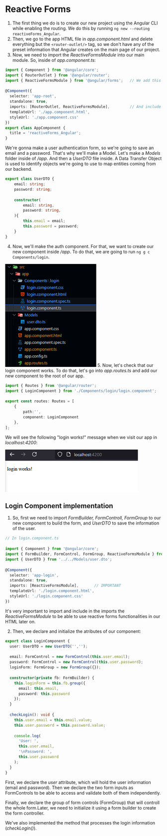 # Reactive Forms

1. The first thing we do is to create our new project using the Angular CLI while enabling the routing. We do this by running `ng new --routing reactiveForms_Angular`.
2. Then, we go to the app HTML file in _app.component.html_ and delete everything but the `<router-outlet/>` tag, so we don't have any of the preset information that Angular creates on the main page of our project.
3. Now, we need to import the _ReactiveFormsModule_ into our main module. So, inside of _app.component.ts_:

```ts
import { Component } from '@angular/core';
import { RouterOutlet } from '@angular/router';
import { ReactiveFormsModule } from '@angular/forms';   // We add this line

@Component({
  selector: 'app-root',
  standalone: true,
  imports: [RouterOutlet, ReactiveFormsModule],         // And include the new module to the imports
  templateUrl: './app.component.html',
  styleUrl: './app.component.css'
})
export class AppComponent {
  title = 'reactiveForms_Angular';
}
```

We're gonna make a user authentication form, so we're going to save an email and a password. That's why we'll make a Model. Let's make a _Models_ folder inside of _/app_. And then a _UserDTO_ file inside. A Data Transfer Object is used to identify objects we're going to use to map entities coming from our backend.

```ts
export class UserDTO {
    email: string;
    password: string;

    constructor(
        email: string,
        password: string,
    ){
        this.email = email;
        this.password = password;
    }
}
```
4. Now, we'll make the auth component. For that, we want to create our new component inside _/app_. To do that, we are going to run `ng g c Components/login`.

![Structure](image.png)
5. Now, let's check that our login component works. To do that, let's go into _app.routes.ts_ and add our new component to the root of our app.

```ts
import { Routes } from '@angular/router';
import { LoginComponent } from './Components/login/login.component';

export const routes: Routes = [
    {
        path:'',
        component: LoginComponent
    },
];
``` 

We will see the following "login works!" message when we visit our app in _localhost:4200_:

![login works!](./image-1.png)

## Login Component implementation

1. So, first we need to import _FormBuilder, FormControll, FormGroup_ to our new component to build the form, and _UserDTO_ to save the information of the user.

```ts
// In login.component.ts

import { Component } from '@angular/core';
import { FormBuilder, FormControl, FormGroup, ReactiveFormsModule } from '@angular/forms';
import { UserDTO } from '../../Models/user.dto';

@Component({
  selector: 'app-login',
  standalone: true,
  imports: [ReactiveFormsModule],       // IMPORTANT
  templateUrl: './login.component.html',
  styleUrl: './login.component.css'
})
```

It's very important to import and include in the imports the _ReactiveFormsModule_ to be able to use reactive forms functionalities in our HTML later on.

2. Then, we declare and initialize the atributes of our component:

```ts
export class LoginComponent {
  user: UserDTO = new UserDTO('','');

  email: FormControl = new FormControl(this.user.email);
  password: FormControl = new FormControl(this.user.password);
  loginForm: FormGroup = new FormGroup({});

  constructor(private fb: FormBuilder) {
    this.loginForm = this.fb.group({
      email: this.email,
      password: this.password
    });
  }

  checkLogin(): void {
    this.user.email = this.email.value;
    this.user.password = this.password.value;

    console.log(
      'User: ',
      this.user.email,
      '\nPassword: ',
      this.user.password
    );
  }
}
```

First, we declare the _user_ attribute, which will hold the user information (email and password). Then we declare the two form inputs as FormControls to be able to access and validate both of them independently.

Finally, we declare the group of form controls (FormGroup) that will controll the whole form.Later, we need to initialize it using a form builder to create the form controller.

We've also implemented the method that processes the login information (_checkLogin()_).